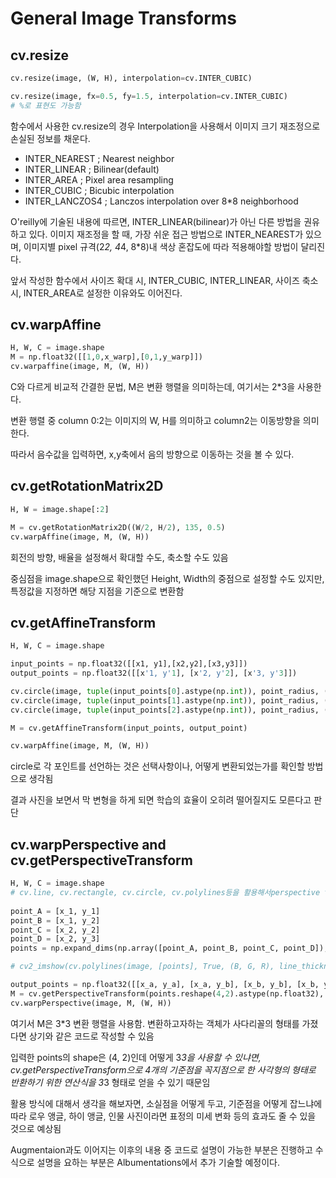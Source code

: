 # General Image Transforms

## cv.resize


```python
cv.resize(image, (W, H), interpolation=cv.INTER_CUBIC)

cv.resize(image, fx=0.5, fy=1.5, interpolation=cv.INTER_CUBIC)
# %로 표현도 가능함
```


함수에서 사용한 cv.resize의 경우 Interpolation을 사용해서 이미지 크기 재조정으로 손실된 정보를 채운다.

* INTER_NEAREST ; Nearest neighbor
* INTER_LINEAR ; Bilinear(default)
* INTER_AREA ; Pixel area resampling
* INTER_CUBIC ; Bicubic interpolation
* INTER_LANCZOS4 ; Lanczos interpolation over 8*8 neighborhood

O'reilly에 기술된 내용에 따르면, INTER_LINEAR(bilinear)가 아닌 다른 방법을 권유하고 있다. 이미지 재조정을 할 때, 가장 쉬운 접근 방법으로 INTER_NEAREST가 있으며, 이미지별 pixel 규격(2*2, 4*4, 8*8)내 색상 혼잡도에 따라 적용해야할 방법이 달리진다.

앞서 작성한 함수에서 사이즈 확대 시, INTER_CUBIC, INTER_LINEAR, 사이즈 축소 시, INTER_AREA로 설정한 이유와도 이어진다.

## cv.warpAffine


```python
H, W, C = image.shape
M = np.float32([[1,0,x_warp],[0,1,y_warp]])
cv.warpaffine(image, M, (W, H))
```


C와 다르게 비교적 간결한 문법, M은 변환 행렬을 의미하는데, 여기서는 2*3을 사용한다.

변환 행렬 중 column 0:2는 이미지의 W, H를 의미하고 column2는 이동방향을 의미한다.

따라서 음수값을 입력하면, x,y축에서 음의 방향으로 이동하는 것을 볼 수 있다.

## cv.getRotationMatrix2D


```python
H, W = image.shape[:2]

M = cv.getRotationMatrix2D((W/2, H/2), 135, 0.5)
cv.warpAffine(image, M, (W, H))
```


회전의 방향, 배율을 설정해서 확대할 수도, 축소할 수도 있음

중심점을 image.shape으로 확인했던 Height, Width의 중점으로 설정할 수도 있지만, 특정값을 지정하면 해당 지점을 기준으로 변환함

## cv.getAffineTransform


```python
H, W, C = image.shape

input_points = np.float32([[x1, y1],[x2,y2],[x3,y3]])
output_points = np.float32([[x'1, y'1], [x'2, y'2], [x'3, y'3]])

cv.circle(image, tuple(input_points[0].astype(np.int)), point_radius, (255, 0, 0), -1)
cv.circle(image, tuple(input_points[1].astype(np.int)), point_radius, (0, 255, 0), -1)
cv.circle(image, tuple(input_points[2].astype(np.int)), point_radius, (0, 0, 255), -1)

M = cv.getAffineTransform(input_points, output_point)

cv.warpAffine(image, M, (W, H))
```


circle로 각 포인트를 선언하는 것은 선택사항이나, 어떻게 변환되었는가를 확인할 방법으로 생각됨

결과 사진을 보면서 막 변형을 하게 되면 학습의 효율이 오히려 떨어질지도 모른다고 판단

## cv.warpPerspective and  cv.getPerspectiveTransform


```python
H, W, C = image.shape
# cv.line, cv.rectangle, cv.circle, cv.polylines등을 활용해서perspective transform을 적용할 포인트확인
 
point_A = [x_1, y_1]
point_B = [x_1, y_2]
point_C = [x_2, y_2]
point_D = [x_2, y_3]
points = np.expand_dims(np.array([point_A, point_B, point_C, point_D]), 1)

# cv2_imshow(cv.polylines(image, [points], True, (B, G, R), line_thickness))	# 어떻게 그려졌는지 확인하려면 필요함

output_points = np.float32([[x_a, y_a], [x_a, y_b], [x_b, y_b], [x_b, y_a]])
M = cv.getPerspectiveTransform(points.reshape(4,2).astype(np.float32), output_points)
cv.warpPerspective(image, M, (W, H)) 

```


여기서 M은 3*3 변환 행렬을 사용함. 변환하고자하는 객체가 사다리꼴의 형태를 가졌다면 상기와 같은 코드로 작성할 수 있음

입력한 points의 shape은 (4, 2)인데 어떻게 3*3을 사용할 수 있냐면, cv.getPerspectiveTransform으로 4개의 기준점을 꼭지점으로 한 사각형의 형태로 반환하기 위한 연산식을  3*3 형태로 얻을 수 있기 때문임

활용 방식에 대해서 생각을 해보자면, 소실점을 어떻게 두고, 기준점을 어떻게 잡느냐에 따라 로우 앵글, 하이 앵글, 인물 사진이라면 표정의 미세 변화 등의 효과도 줄 수 있을 것으로 예상됨


[//]: <> (어이가 매우 없어서 승질나는 부분,,, 불러온 이미지 shape은 H, W, C,,,근데 본인들 패키지는 W, H...그러니까 x, y순으로 받음...휴..별...)


Augmentaion과도 이어지는 이후의 내용 중 코드로 설명이 가능한 부분은 진행하고 수식으로 설명을 요하는 부분은 Albumentations에서 추가 기술할 예정이다.
